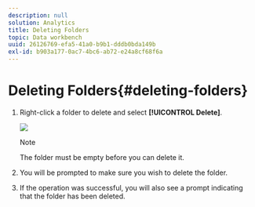 ```yaml
---
description: null
solution: Analytics
title: Deleting Folders
topic: Data workbench
uuid: 26126769-efa5-41a0-b9b1-dddb0bda149b
exl-id: b903a177-0ac7-4bc6-ab72-e24a8cf68f6a
---
```

# Deleting Folders{#deleting-folders}

1. Right-click a folder to delete and select **[!UICONTROL Delete]**.

   ![](assets/delete_folder.png)

   >[!NOTE]
   >
   >The folder must be empty before you can delete it.

1. You will be prompted to make sure you wish to delete the folder.
1. If the operation was successful, you will also see a prompt indicating that the folder has been deleted.
